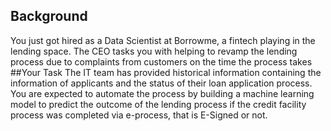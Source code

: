 ## Background 
You just got hired as a Data Scientist at Borrowme, a fintech playing in the lending space. The CEO tasks you with helping to revamp the lending process due to complaints from customers on the time the process takes 
##Your Task 
The IT team has provided historical information containing the information of applicants and the status of their loan application process. You are expected to automate the process by building a machine learning model to predict the outcome of the lending process if the credit facility process was completed via e-process, that is E-Signed or not.
